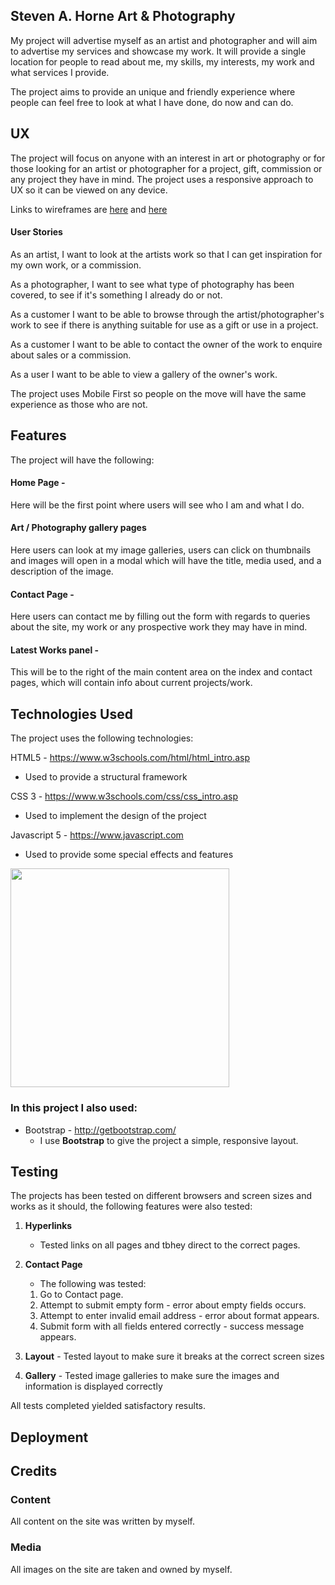 ## Steven A. Horne Art & Photography

My project will advertise myself as an artist and photographer and will aim to 
advertise my services and showcase my work. It will provide a single location
for people to read about me, my skills, my interests, my work and what services
I provide.

The project aims to provide an unique and friendly experience where people can feel
free to look at what I have done, do now and can do.  

## UX

The project will focus on anyone with an interest in art or photography or for 
those looking for an artist or photographer for a project, gift, commission or
any project they have in mind. The project uses a responsive approach to UX so
it can be viewed on any device.

Links to wireframes are [here](/wireframes/Desktop.png) and [here](/wireframes/Mobile.png)

#### User Stories

As an artist, I want to look at the artists work so that I can get inspiration
for my own work, or a commission.

As a photographer, I want to see what type of photography has been covered, to 
see if it's something I already do or not.

As a customer I want to be able to browse through the artist/photographer's work 
to see if there is anything suitable for use as a gift or use in a project.

As a customer I want to be able to contact the owner of the work to enquire
about sales or a commission.

As a user I want to be able to view a gallery of the owner's work.

The project uses Mobile First so people on the move will have the same 
experience as those who are not.

## Features

The project will have the following:

#### Home Page - 

Here will be the first point where users will see who I am and what I do. 

#### Art / Photography gallery pages

Here users can look at my image galleries, users can click on thumbnails and images will
open in a modal which will have the title, media used, and a description of the image.

#### Contact Page - 

Here users can contact me by filling out the form with regards to queries about
the site, my work or any prospective work they may have in mind.

#### Latest Works panel - 

This will be to the right of the main content area on the index and contact pages, which will
contain info about current projects/work.

## Technologies Used

The project uses the following technologies:

HTML5 - https://www.w3schools.com/html/html_intro.asp
* Used to provide a structural framework

CSS 3 - https://www.w3schools.com/css/css_intro.asp
* Used to implement the design of the project

Javascript 5 - https://www.javascript.com
* Used to provide some special effects and features


<img src="https://camo.githubusercontent.com/904ade21b6fb63dec17555495bb36f749ba52023/68747470733a2f2f73332d75732d776573742d322e616d617a6f6e6177732e636f6d2f706c7567696e7365727665722f646f635265736f75726365732f737461636b2e737667" width="350px">

### In this project I also used:
* Bootstrap - http://getbootstrap.com/
    - I use **Bootstrap** to give the project a simple, responsive layout.

## Testing

The projects has been tested on different browsers and screen sizes and works as
it should, the following features were also tested:

1. **Hyperlinks**
    * Tested links on all pages and tbhey direct to the correct pages.

2. **Contact Page**
    * The following was tested:
    1. Go to Contact page.
    2. Attempt to submit empty form - error about empty fields occurs.
    3. Attempt to enter invalid email address - error about format appears.
    4. Submit form with all fields entered correctly - success message appears.

3. **Layout** - Tested layout to make sure it breaks at the correct screen sizes
4. **Gallery** - Tested image galleries to make sure the images and information is displayed correctly

All tests completed yielded satisfactory results.

## Deployment


## Credits

### Content

All content on the site was written by myself.

### Media

All images on the site are taken and owned by myself.




